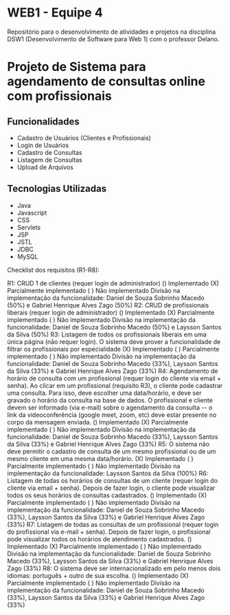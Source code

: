 # WEB1 - Equipe 4
Repositório para o desenvolvimento de atividades e projetos na disciplina DSW1 (Desenvolvimento de Software para Web 1) com o professor Delano.

# Projeto de Sistema para agendamento de consultas online com profissionais

## Funcionalidades
- Cadastro de Usuários (Clientes e Profissionais)
- Login de Usuários
- Cadastro de Consultas
- Listagem de Consultas
- Upload de Arquivos
  
## Tecnologias Utilizadas
- Java
- Javascript
- CSS
- Servlets
- JSP
- JSTL
- JDBC
- MySQL
  
Checklist dos requisitos (R1-R8):

R1: CRUD 1 de clientes (requer login de administrador)
() Implementado (X) Parcialmente implementado ( ) Não implementado
Divisão na implementação da funcionalidade: Daniel de Souza Sobrinho Macedo (50%) e Gabriel Henrique Alves Zago (50%)
R2: CRUD de profissionais liberais (requer login de administrador)
() Implementado (X) Parcialmente implementado ( ) Não implementado
Divisão na implementação da funcionalidade: Daniel de Souza Sobrinho Macedo (50%) e Laysson Santos da Silva (50%)
R3: Listagem de todos os profissionais liberais em uma única página (não requer login). O sistema deve prover a funcionalidade de filtrar os profissionais por especialidade
(X) Implementado ( ) Parcialmente implementado ( ) Não implementado
Divisão na implementação da funcionalidade: Daniel de Souza Sobrinho Macedo (33%), Laysson Santos da Silva (33%) e Gabriel Henrique Alves Zago (33%)
R4: Agendamento de horário de consulta com um profissional (requer login do cliente via email + senha). Ao clicar em um profissional (requisito R3), o cliente pode cadastrar uma
consulta. Para isso, deve escolher uma data/horário, e deve ser gravado o horário da consulta na base de dados. O profissional e cliente devem ser informado (via e-mail) sobre o
agendamento da consulta -- o link da videoconferência (google meet, zoom, etc) deve estar presente no corpo da mensagem enviada.
() Implementado (X) Parcialmente implementado ( ) Não implementado
Divisão na implementação da funcionalidade: Daniel de Souza Sobrinho Macedo (33%), Laysson Santos da Silva (33%) e Gabriel Henrique Alves Zago (33%)
R5: O sistema não deve permitir o cadastro de consulta de um mesmo profissional ou de um
mesmo cliente em uma mesma data/horário.
(X) Implementado ( ) Parcialmente implementado ( ) Não implementado
Divisão na implementação da funcionalidade: Laysson Santos da Silva (100%) 
R6: Listagem de todas os horários de consultas de um cliente (requer login do cliente via email + senha). Depois de fazer login, o cliente pode visualizar todos os seus horários de
consultas cadastrados.
() Implementado (X) Parcialmente implementado ( ) Não implementado
Divisão na implementação da funcionalidade: Daniel de Souza Sobrinho Macedo (33%), Laysson Santos da Silva (33%) e Gabriel Henrique Alves Zago (33%)
R7: Listagem de todas as consultas de um profissional (requer login do profissional via e-mail + senha). Depois de fazer login, o profissional pode visualizar todos os horários de
atendimento cadastrados.
() Implementado (X) Parcialmente implementado ( ) Não implementado
Divisão na implementação da funcionalidade: Daniel de Souza Sobrinho Macedo (33%), Laysson Santos da Silva (33%) e Gabriel Henrique Alves Zago (33%)
R8: O sistema deve ser internacionalizado em pelo menos dois idiomas: português + outro de sua escolha.
() Implementado (X) Parcialmente implementado ( ) Não implementado
Divisão na implementação da funcionalidade: Daniel de Souza Sobrinho Macedo (33%), Laysson Santos da Silva (33%) e Gabriel Henrique Alves Zago (33%)
